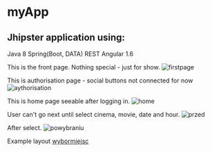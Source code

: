 # myApp
## Jhipster application using:
Java 8
Spring(Boot, DATA) REST
Angular 1.6

This is the front page. Nothing special - just for show.
![firstpage](https://cloud.githubusercontent.com/assets/22048683/26151775/82394748-3b04-11e7-92aa-f8a5bd2b79eb.png)

This is authorisation page - social buttons not connected for now
![aythorisation](https://cloud.githubusercontent.com/assets/22048683/26151933/30d3e006-3b05-11e7-9939-c58e2d69a9ed.png)

This is home page seeable after logging in.
![home](https://cloud.githubusercontent.com/assets/22048683/26152290/a3628c02-3b06-11e7-97eb-e49aea6cdce6.png)

User can't go next until select cinema, movie, date and hour.
![przed](https://cloud.githubusercontent.com/assets/22048683/26279511/7c147b62-3db6-11e7-9c3c-d569754c6fba.png)

After select.
![powybraniu](https://cloud.githubusercontent.com/assets/22048683/26279512/80b73c4a-3db6-11e7-9fa8-ef86c7fa3346.png)

Example layout
[wybormiejsc](https://cloud.githubusercontent.com/assets/22048683/26279513/828231ec-3db6-11e7-875e-16df31008d13.png)
